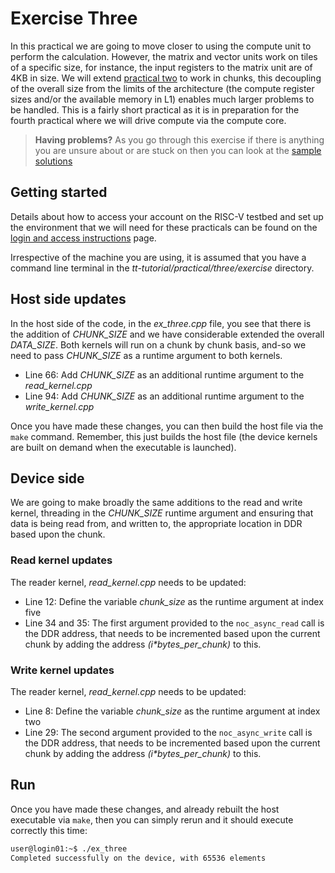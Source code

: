 # Exercise Three

In this practical we are going to move closer to using the compute unit to perform the calculation. However, the matrix and vector units work on tiles of a specific size, for instance, the input registers to the matrix unit are of 4KB in size. We will extend [practical two](https://github.com/RISCVtestbed/tt-tutorial/tree/main/practical/two/exercise) to work in chunks, this decoupling of the overall size from the limits of the architecture (the compute register sizes and/or the available memory in L1) enables much larger problems to be handled. This is a fairly short practical as it is in preparation for the fourth practical where we will drive compute via the compute core.

>**Having problems?**
> As you go through this exercise if there is anything you are unsure about or are stuck on then you can look at the [sample solutions](../sample_solutions)

## Getting started

Details about how to access your account on the RISC-V testbed and set up the environment that we will need for these practicals can be found on the [login and access instructions](https://github.com/RISCVtestbed/tt-tutorial/blob/main/practical/general/RV-testbed.md) page.

Irrespective of the machine you are using, it is assumed that you have a command line terminal in the _tt-tutorial/practical/three/exercise_ directory.

## Host side updates

In the host side of the code, in the _ex_three.cpp_ file, you see that there is the addition of _CHUNK_SIZE_ and we have considerable extended the overall _DATA_SIZE_. Both kernels will run on a chunk by chunk basis, and-so we need to pass _CHUNK_SIZE_ as a runtime argument to both kernels.

* Line 66: Add _CHUNK_SIZE_ as an additional runtime argument to the _read_kernel.cpp_
* Line 94: Add _CHUNK_SIZE_ as an additional runtime argument to the _write_kernel.cpp_

Once you have made these changes, you can then build the host file via the `make` command. Remember, this just builds the host file (the device kernels are built on demand when the executable is launched).

## Device side

We are going to make broadly the same additions to the read and write kernel, threading in the _CHUNK_SIZE_ runtime argument and ensuring that data is being read from, and written to, the appropriate location in DDR based upon the chunk.

### Read kernel updates

The reader kernel, _read_kernel.cpp_ needs to be updated:

* Line 12: Define the variable _chunk_size_ as the runtime argument at index five
* Line 34 and 35: The first argument provided to the `noc_async_read` call is the DDR address, that needs to be incremented based upon the current chunk by adding the address _(i*bytes_per_chunk)_ to this.

### Write kernel updates

The reader kernel, _read_kernel.cpp_ needs to be updated:

* Line 8: Define the variable _chunk_size_ as the runtime argument at index two
* Line 29: The second argument provided to the `noc_async_write` call is the DDR address, that needs to be incremented based upon the current chunk by adding the address _(i*bytes_per_chunk)_ to this.

## Run

Once you have made these changes, and already rebuilt the host executable via `make`, then you can simply rerun and it should execute correctly this time:

```bash
user@login01:~$ ./ex_three
Completed successfully on the device, with 65536 elements
```
